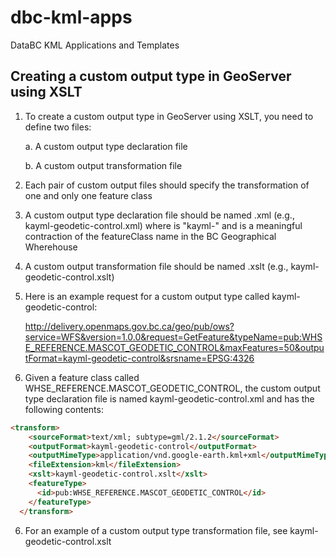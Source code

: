 # dbc-kml-apps
DataBC KML Applications and Templates

Creating a custom output type in GeoServer using XSLT
-----------------------------------------------------

 1. To create a custom output type in GeoServer using XSLT, you need to define two files:

     a. A custom output type declaration file

     b. A custom output transformation file

 2. Each pair of custom output files should specify the transformation of one and only one feature class 


 3. A custom output type declaration file should be named <formatName><featureClass>.xml (e.g., kayml-geodetic-control.xml)
    where <formatName> is "kayml-"
      and <featureClass> is a meaningful contraction of the featureClass name in the BC Geographical Wherehouse
    
 4. A custom output transformation file should be named <formatName><featureClass>.xslt (e.g., kayml-geodetic-control.xslt)
 
 5. Here is an example request for a custom output type called kayml-geodetic-control:
 
    http://delivery.openmaps.gov.bc.ca/geo/pub/ows?service=WFS&version=1.0.0&request=GetFeature&typeName=pub:WHSE_REFERENCE.MASCOT_GEODETIC_CONTROL&maxFeatures=50&outputFormat=kayml-geodetic-control&srsname=EPSG:4326
 
 6. Given a feature class called WHSE_REFERENCE.MASCOT_GEODETIC_CONTROL, the custom output type declaration file is named kayml-geodetic-control.xml and has the following contents:

 ```html
 <transform>
     <sourceFormat>text/xml; subtype=gml/2.1.2</sourceFormat>
     <outputFormat>kayml-geodetic-control</outputFormat>
     <outputMimeType>application/vnd.google-earth.kml+xml</outputMimeType>
     <fileExtension>kml</fileExtension>
     <xslt>kayml-geodetic-control.xslt</xslt>
     <featureType>
       <id>pub:WHSE_REFERENCE.MASCOT_GEODETIC_CONTROL</id>
     </featureType>
   </transform>     
 ```   
  
 6. For an example of a custom output type transformation file, see kayml-geodetic-control.xslt
 
